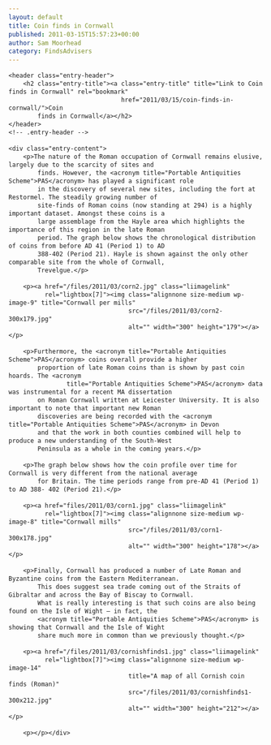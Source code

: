 ```yaml
---
layout: default
title: Coin finds in Cornwall
published: 2011-03-15T15:57:23+00:00
author: Sam Moorhead
category: FindsAdvisers
---
```



<article role="article" id="post-7"
         class="post-7 post type-post status-publish format-standard hentry category-uncategorized">

    <header class="entry-header">
        <h2 class="entry-title"><a class="entry-title" title="Link to Coin finds in Cornwall" rel="bookmark"
                                   href="2011/03/15/coin-finds-in-cornwall/">Coin
            finds in Cornwall</a></h2>
    </header>
    <!-- .entry-header -->

    <div class="entry-content">
        <p>The nature of the Roman occupation of Cornwall remains elusive, largely due to the scarcity of sites and
            finds. However, the <acronym title="Portable Antiquities Scheme">PAS</acronym> has played a significant role
            in the discovery of several new sites, including the fort at Restormel. The steadily growing number of
            site-finds of Roman coins (now standing at 294) is a highly important dataset. Amongst these coins is a
            large assemblage from the Hayle area which highlights the importance of this region in the late Roman
            period. The graph below shows the chronological distribution of coins from before AD 41 (Period 1) to AD
            388-402 (Period 21). Hayle is shown against the only other comparable site from the whole of Cornwall,
            Trevelgue.</p>

        <p><a href="/files/2011/03/corn2.jpg" class="liimagelink"
              rel="lightbox[7]"><img class="alignnone size-medium wp-image-9" title="Cornwall per mills"
                                     src="/files/2011/03/corn2-300x179.jpg"
                                     alt="" width="300" height="179"></a></p>

        <p>Furthermore, the <acronym title="Portable Antiquities Scheme">PAS</acronym> coins overall provide a higher
            proportion of late Roman coins than is shown by past coin hoards. The <acronym
                    title="Portable Antiquities Scheme">PAS</acronym> data was instrumental for a recent MA dissertation
            on Roman Cornwall written at Leicester University. It is also important to note that important new Roman
            discoveries are being recorded with the <acronym title="Portable Antiquities Scheme">PAS</acronym> in Devon
            and that the work in both counties combined will help to produce a new understanding of the South-West
            Peninsula as a whole in the coming years.</p>

        <p>The graph below shows how the coin profile over time for Cornwall is very different from the national average
            for Britain. The time periods range from pre-AD 41 (Period 1) to AD 388- 402 (Period 21).</p>

        <p><a href="files/2011/03/corn1.jpg" class="liimagelink"
              rel="lightbox[7]"><img class="alignnone size-medium wp-image-8" title="Cornwall mills"
                                     src="/files/2011/03/corn1-300x178.jpg"
                                     alt="" width="300" height="178"></a></p>

        <p>Finally, Cornwall has produced a number of Late Roman and Byzantine coins from the Eastern Mediterranean.
            This does suggest sea trade coming out of the Straits of Gibraltar and across the Bay of Biscay to Cornwall.
            What is really interesting is that such coins are also being found on the Isle of Wight – in fact, the
            <acronym title="Portable Antiquities Scheme">PAS</acronym> is showing that Cornwall and the Isle of Wight
            share much more in common than we previously thought.</p>

        <p><a href="/files/2011/03/cornishfinds1.jpg" class="liimagelink"
              rel="lightbox[7]"><img class="alignnone size-medium wp-image-14"
                                     title="A map of all Cornish coin finds (Roman)"
                                     src="/files/2011/03/cornishfinds1-300x212.jpg"
                                     alt="" width="300" height="212"></a></p>

        <p></p></div>

</article>